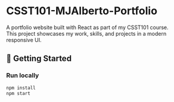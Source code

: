 # CSST101-MJAlberto-Portfolio

A portfolio website built with React as part of my CSST101 course.  
This project showcases my work, skills, and projects in a modern responsive UI.

## 🚀 Getting Started

### Run locally
```bash
npm install
npm start

